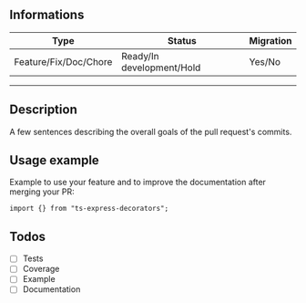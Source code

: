 <!-- This template it's just here to help you for write your Pull Request -->

## Informations

Type | Status | Migration
---|---|---
Feature/Fix/Doc/Chore | Ready/In development/Hold | Yes/No

****

## Description
A few sentences describing the overall goals of the pull request's commits.

## Usage example
Example to use your feature and to improve the documentation after merging your PR:
```
import {} from "ts-express-decorators";

```

## Todos

- [ ] Tests
- [ ] Coverage
- [ ] Example
- [ ] Documentation
